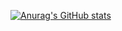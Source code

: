 [![Anurag's GitHub stats](https://github-readme-stats.vercel.app/api?username=yuyueamatsuki)](https://github.com/anuraghazra/github-readme-stats)
